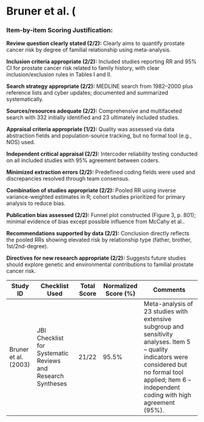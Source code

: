 # Bruner et al. (

### Item-by-item Scoring Justification:

**Review question clearly stated (2/2):** Clearly aims to quantify prostate cancer risk by degree of familial relationship using meta-analysis.

**Inclusion criteria appropriate (2/2):** Included studies reporting RR and 95% CI for prostate cancer risk related to family history, with clear inclusion/exclusion rules in Tables I and II.

**Search strategy appropriate (2/2):** MEDLINE search from 1982–2000 plus reference lists and cyber updates; documented and summarized systematically.

**Sources/resources adequate (2/2):** Comprehensive and multifaceted search with 332 initially identified and 23 ultimately included studies.

**Appraisal criteria appropriate (1/2):** Quality was assessed via data abstraction fields and population-source tracking, but no formal tool (e.g., NOS) used.

**Independent critical appraisal (2/2):** Intercoder reliability testing conducted on all included studies with 95% agreement between coders.

**Minimized extraction errors (2/2):** Predefined coding fields were used and discrepancies resolved through team consensus.

**Combination of studies appropriate (2/2):** Pooled RR using inverse variance-weighted estimates in R; cohort studies prioritized for primary analysis to reduce bias.

**Publication bias assessed (2/2):** Funnel plot constructed (Figure 3, p. 801); minimal evidence of bias except possible influence from McCahy et al..

**Recommendations supported by data (2/2):** Conclusion directly reflects the pooled RRs showing elevated risk by relationship type (father, brother, 1st/2nd-degree).

**Directives for new research appropriate (2/2):** Suggests future studies should explore genetic and environmental contributions to familial prostate cancer risk.

| Study ID | Checklist Used | Total Score | Normalized Score (%) | Comments |
| --- | --- | --- | --- | --- |
| Bruner et al. (2003) | JBI Checklist for Systematic Reviews and Research Syntheses | 21/22 | 95.5% | Meta-analysis of 23 studies with extensive subgroup and sensitivity analyses. Item 5 – quality indicators were considered but no formal tool applied; Item 6 – independent coding with high agreement (95%). |
